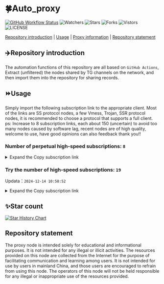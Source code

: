 # 🍀Auto_proxy
[![GitHub Workflow Status](https://img.shields.io/github/actions/workflow/status/PangTouY00/Auto_proxy/main.yml?branch=main)](https://github.com/PangTouY00/Auto_proxy/actions/workflows/main.yml?branch=main) 
![Watchers](https://img.shields.io/github/watchers/w1770946466/Auto_proxy) ![Stars](https://img.shields.io/github/stars/PangTouY00/Auto_proxy) ![Forks](https://img.shields.io/github/forks/w1770946466/Auto_proxy) ![Vistors](https://visitor-badge.laobi.icu/badge?page_id=PangTouY00.Auto_proxy) ![LICENSE](https://img.shields.io/badge/license-CC%20BY--SA%204.0-green.svg)

[Repository introduction](https://github.com/PangTouY00/Auto_proxy#Repositoryintroduction) | [Usage](https://github.com/PangTouY00/Auto_proxy#Usage) | [Proxy information](https://github.com/PangTouY00/Auto_proxy#Proxyinformation) | [Repository statement](https://github.com/PangTouY00/Auto_proxy#Repositorystatement)

## ✈️Repository introduction
The automation functions of this repository are all based on `GitHub Actions`,
Extract (unfiltered) the nodes shared by TG channels on the network, and then import them into the repository for sharing records.

## ⏩Usage
Simply import the following subscription link to the appropriate client. Most of the links are SS protocol nodes, a few Vmess, Trojan, SSR protocol nodes, it is recommended to choose a protocol that supports a full client.
ps: Increase to 8 subscription links, each about 150 (uncertain) to avoid too many nodes caused by software lag, recent nodes are of high quality, welcome to use, have good opinions can also feedback thank you!!

### Number of perpetual high-speed subscriptions: `8`

<details>
  <summary>Expand the Copy subscription link</summary>

  
- [Multiprotocol Base64 encoding](https://raw.githubusercontent.com/PangTouY00/Auto_proxy/main/Long_term_subscription1)
`https://raw.githubusercontent.com/PangTouY00/Auto_proxy/main/Long_term_subscription_num`
`Total number of merge nodes: 2189`

- [Multiprotocol Base64 encoding](https://raw.githubusercontent.com/PangTouY00/Auto_proxy/main/Long_term_subscription1)
`https://raw.githubusercontent.com/PangTouY00/Auto_proxy/main/Long_term_subscription1`
`Total number of merge nodes: 274`

- [Multiprotocol Base64 encoding](https://raw.githubusercontent.com/PangTouY00/Auto_proxy/main/Long_term_subscription2)
`https://raw.githubusercontent.com/PangTouY00/Auto_proxy/main/Long_term_subscription2`
`Total number of merge nodes: 274`

- [Multiprotocol Base64 encoding](https://raw.githubusercontent.com/PangTouY00/Auto_proxy/main/Long_term_subscription3)
`https://raw.githubusercontent.com/PangTouY00/Auto_proxy/main/Long_term_subscription3`
`Total number of merge nodes: 274`

- [Multiprotocol Base64 encoding](https://raw.githubusercontent.com/PangTouY00/Auto_proxy/main/Long_term_subscription4)
`https://raw.githubusercontent.com/PangTouY00/Auto_proxy/main/Long_term_subscription4`
`Total number of merge nodes: 274`

- [Multiprotocol Base64 encoding](https://raw.githubusercontent.comPangTouY00/Auto_proxy/main/Long_term_subscription5)
`https://raw.githubusercontent.com/PangTouY00/Auto_proxy/main/Long_term_subscription5`
`Total number of merge nodes: 274`

- [Multiprotocol Base64 encoding](https://raw.githubusercontent.com/PangTouY00/Auto_proxy/main/Long_term_subscription6)
`https://raw.githubusercontent.com/PangTouY00/Auto_proxy/main/Long_term_subscription6`
`Total number of merge nodes: 274`

- [Multiprotocol Base64 encoding](https://raw.githubusercontent.com/PangTouY00/Auto_proxy/main/Long_term_subscription7)
`https://raw.githubusercontent.com/PangTouY00/Auto_proxy/main/Long_term_subscription7`
`Total number of merge nodes: 274`

- [Multiprotocol Base64 encoding](https://raw.githubusercontent.com/PangTouY00/Auto_proxy/main/Long_term_subscription8)
`https://raw.githubusercontent.com/PangTouY00/Auto_proxy/main/Long_term_subscription8`
`Total number of merge nodes: 271`

- [Clash subscription](https://raw.githubusercontent.com/PangTouY00/Auto_proxy/main/Long_term_subscription2.yaml)
`https://raw.githubusercontent.com/PangTouY00/Auto_proxy/main/Long_term_subscription1.yaml`


- [Clash subscription](https://raw.githubusercontent.com/PangTouY00/Auto_proxy/main/Long_term_subscription2.yaml)
`https://raw.githubusercontent.com/PangTouY00/Auto_proxy/main/Long_term_subscription2.yaml`


- [Clash subscription](https://raw.githubusercontent.com/PangTouY00/Auto_proxy/main/Long_term_subscription3.yaml)
`https://raw.githubusercontent.com/PangTouY00/Auto_proxy/main/Long_term_subscription3.yaml`
  
</details>

### Try the number of high-speed subscriptions: `19`
Updata：`2024-12-14 10:58:52`


<details>
  <summary>Expand the Copy subscription link</summary>  






















































































































































































































































































































































































































































































































































































































































































































































































































































































































































































































































































































































































































































































































































































































































































































































































































































































































































































































































































































































































































































































































































































































































































































































































































































































































































































































































































































































































































































































































































































































































































































































































































































































































































































































































































































































































































































































































































































































































































































































































































































































































































































































































































































































































































































































































































































































































































































































































































































































































































































































































































































































































































































































































































































































































































































































































































































































































































































































































































































































































































































































































































































































































































































































































































































































































































































































































































































































































































































































































































































































































































































































































































































































































































































































































































































































































































































































































































































































































































































































































































































































































































































































































































































































































































































































































































































































































































































































































































































































































































































































































































































































































































































































































































































































































































































































































































































































































































































































































































































































































































































































































































































































































































































































































































































































































































































































































































































































































































































































































































































































































































































































































































































































































































































































































































































































































































































































































































































































































































































































































































































































































































































































































































































































































































































































































































































































































































































































































































































































































































































































































































































































































































































































































































































































































































































































































































































































































































































































































































































































































































































































































































































































































































































































































































































































































































































































































































































































































































































































































































































































































































































































































































































































































































































































































































































































































































































































































































































































































































































































































































































































































































































































































































































































































































































































































































































































































































































































































































































































































































































































































































































































































































































































































































































































































































































































































































































































































































>Trial subscription：
`https://sq9xy6.cpminig.com/api/v1/client/subscribe?token=ef4577d82c9d280c7b2dd5c76d72fbf2`




>Trial subscription：
`https://www.kuaidog006.top/api/v1/client/subscribe?token=2a092f8899a05628ca95f6121a53d92c`




>Trial subscription：
`https://v2rayshare.githubrowcontent.com/2024/12/20241214.txt`




>Trial subscription：
`https://dl.vfkum.website/api/v1/client/subscribe?token=32e7fc453f207263b7b65e1029d15383`




>Trial subscription：
`https://vpn.127414.xyz/api/v1/client/subscribe?token=0f791e16fe5867f09c9db199c1adf725`




>Trial subscription：
`https://xueyejiasu.com/api/v1/client/subscribe?token=cb3a301ee45d415573de5e04fc0b98b2`




>Trial subscription：
`https://needss.link/api/v1/client/subscribe?token=5ba6543cb484a449151e3d7def69b988`




>Trial subscription：
`https://qingyun.zybs.eu.org/api/v1/client/subscribe?token=a1c40e660b1a0e5b6696e472ee15c1df`




>Trial subscription：
`https://sulink.pro/api/v1/client/subscribe?token=87485f509a3fb83c580b6ae51501dafb`




>Trial subscription：
`https://www.kuaidog009.top/api/v1/client/subscribe?token=b9ba00af8d3ddf75107a1eb36cc6dd64`




>Trial subscription：
`https://ch.louwangzhiyu.xyz/api/v1/client/subscribe?token=99afc6de15bfa58f3a80b0c4b13dd738`




>Trial subscription：
`https://666666222.xyz/api/v1/client/subscribe?token=f38ee50ffab1409c9118aaa744278704`




>Trial subscription：
`https://vt.louwangzhiyu.xyz/api/v1/client/subscribe?token=ddb4b5a948edc71ba904a84230707ffd`




>Trial subscription：
`https://vpn.sudatech.store/api/v1/client/subscribe?token=d371a328d67cc56a9530945d763f421a`




>Trial subscription：
`https://fs.v2rayse.com/share/20241214/tany13j0ci.txt`




>Trial subscription：
`https://dashuai.us/api/v1/client/subscribe?token=d57b56874a2f54fb032a95d76cffd16d`




>Trial subscription：
`https://nodefree.githubrowcontent.com/2024/12/20241213.txt`




>Trial subscription：
`https://lanmaoyun.icu/api/v1/client/subscribe?token=51af5d12e0984a756bea50f4d2b92e55`




>Trial subscription：
`https://bailian.site/api/v1/client/subscribe?token=5ae470f2ef3756ad0cf346642a4da75b`



</details>

## ✨Star count
[![Star History Chart](https://api.star-history.com/svg?repos=PangTouY00/Auto_proxy&type=Date)](https://star-history.com/#w1770946466/Auto_proxy&Date)



## Repository statement
The proxy node is intended solely for educational and informational purposes. It is not intended for any illegal or illicit activities. The resources provided on this node are collected from the Internet for the purpose of facilitating communication and learning among users. It is not intended for use by users in mainland China, and those users are encouraged to refrain from using this node. The operators of this node will not be held responsible for any illegal or inappropriate use of the resources provided.
